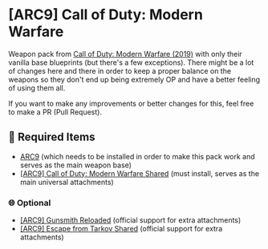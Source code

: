 # [ARC9] Call of Duty: Modern Warfare
Weapon pack from [Call of Duty: Modern Warfare (2019)](https://www.callofduty.com/modernwarfare) with only their vanilla base blueprints (but there's a few exceptions). There might be a lot of changes here and there in order to keep a proper balance on the weapons so they don't end up being extremely OP and have a better feeling of using them all.


If you want to make any improvements or better changes for this, feel free to make a PR (Pull Request).

## 🔽 Required Items

 - [ARC9](https://github.com/HaodongMo/ARC-9) (which needs to be installed in order to make this pack work and serves as the main weapon base)
 - [[ARC9] Call of Duty: Modern Warfare Shared](https://github.com/CurlySparkle/ARC9_Cod2019_Shared) (must install, serves as the main universal attachments)

### 🌐 Optional

 - [[ARC9] Gunsmith Reloaded](https://github.com/CurlySparkle/ARC9-GSR) (official support for extra attachments)
 - [[ARC9] Escape from Tarkov Shared](https://steamcommunity.com/sharedfiles/filedetails/?id=2917343547) (official support for extra attachments)

